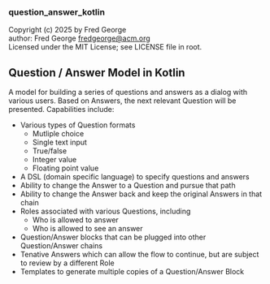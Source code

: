 ### question_answer_kotlin

Copyright (c) 2025 by Fred George  
author: Fred George  fredgeorge@acm.org  
Licensed under the MIT License; see LICENSE file in root.


## Question / Answer Model in Kotlin

A model for building a series of questions and answers as a dialog
with various users. Based on Answers, the next relevant Question 
will be presented. Capabilities include:

- Various types of Question formats
  - Mutliple choice
  - Single text input
  - True/false
  - Integer value
  - Floating point value
- A DSL (domain specific language) to specify questions and answers
- Ability to change the Answer to a Question and pursue that path
- Ability to change the Answer back and keep the original Answers
in that chain
- Roles associated with various Questions, including
  - Who is allowed to answer
  - Who is allowed to see an answer
- Question/Answer blocks that can be plugged into other
Question/Answer chains
- Tenative Answers which can allow the flow to continue, but
are subject to review by a different Role
- Templates to generate multiple copies of a Question/Answer Block